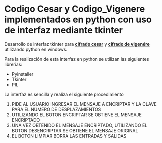 # Codigo Cesar y Codigo_Vigenere implementados en python con uso de interfaz mediante tkinter
<p>Desarrollo de interfaz tkinter para <b><a href="https://es.wikipedia.org/wiki/Cifrado_César" title="">cifrado cesar</a></b> y <b><a href="https://es.wikipedia.org/wiki/Cifrado_de_Vigenère" title="">cifrado de vigenére</a></b> utilizando python en windows.</p>

<p>Para la realización de esta interfaz en python se utilizan las siguientes librerias:</p>
<ul>
  <li>Pyinstaller</li>
  <li>Tkinter</li>
  <li>PIL</li>
</ul>
<p>La interfaz es sencilla y realiza el siguiente procedimiento</p> 
<ol>
  <li>PIDE AL USUARIO INGRESAR EL MENSAJE A ENCRIPTAR Y LA CLAVE PARA EL NÚMERO DE DESPLAZAMIENTOS</li>
  <li>UTILIZANDO EL BOTON ENCRIPTAR SE OBTIENE EL MENSAJE ENCRIPTADO</li>
  <li>UNA VEZ OBTENIDO EL MENSAJE ENCRIPTADO, UTILIZANDO EL BOTON DESENCRIPTAR SE OBTIENE EL MENSAJE ORIGINAL</li>
  <li>EL BOTON LIMPIAR BORRA LAS ENTRADAS Y SALIDAS</li>
</ol>
